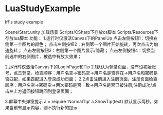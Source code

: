 # LuaStudyExample
lff's study example


Scene/Start.unity 加载场景
Scripts/CSharp下存放cs脚本
Scripts/Resources下存放lua脚本
功能：
1.运行时仅激活Canvas下的PanelUp
    点击左侧按钮1：切换右侧第一个图片的颜色；
    点击左侧按钮2：右侧第一个图片开始旋转，再次点击为加速旋转；
    点击左侧按钮3：右侧第一个图片显示/隐藏；
    点击左侧按钮4：切换当前选中的右侧图片，被选中有放大效果；

2.运行时仅激活Canvas下的LoginPage和Tip
    2.1默认为登录页面，没有设初始账号，点击登录，检查顺序：用户名空->密码空->用户名是否存在->用户名和密码是否匹配，如果匹配进入登录成功页面；
    2.2点击注册进入注册页面，注册页面检查顺序：用户名空->密码空->两次密码是否一致->用户名是否已被注册,注册成功/点击左上方返回按钮跳回到登录页面；
    
3.屏幕中央弹窗提示
a = require ‘NormalTip’
a.ShowTip(text)
默认显示两秒，如果当前有显示内容，则不执行新的提示


